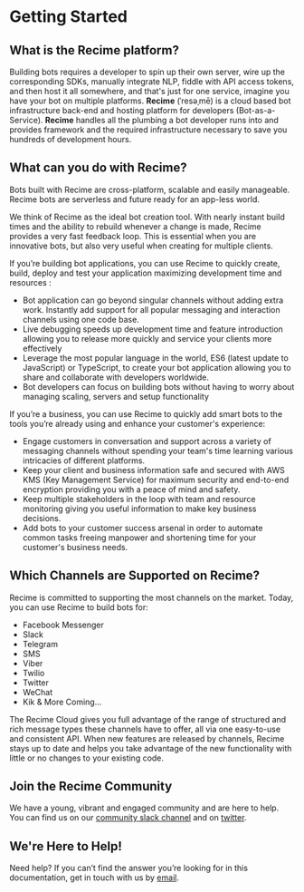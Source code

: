 # Getting Started

## What is the Recime platform?

Building bots requires a developer to spin up their own server, wire up the corresponding SDKs, manually integrate NLP, fiddle with API access tokens, and then host it all somewhere, and that's just for one service, imagine you have your bot on multiple platforms. **Recime** \(ˈresəˌmē\) is a cloud based bot infrastructure back-end and hosting platform for developers \(Bot-as-a-Service\). **Recime** handles all the plumbing a bot developer runs into and provides framework and the required infrastructure necessary to save you hundreds of development hours.

## What can you do with Recime?

Bots built with Recime are cross-platform, scalable and easily manageable. Recime bots are serverless and future ready for an app-less world.

We think of Recime as the ideal bot creation tool. With nearly instant build times and the ability to rebuild whenever a change is made, Recime provides a very fast feedback loop. This is essential when you are innovative bots, but also very useful when creating for multiple clients.

If you’re building bot applications, you can use Recime to quickly create, build, deploy and test your application maximizing development time and resources :

* Bot application can go beyond singular channels without adding extra work. Instantly add support for all popular messaging and interaction channels using one code base.
* Live debugging speeds up development time and feature introduction allowing you to release more quickly and service your clients more effectively
* Leverage the most popular language in the world, ES6 \(latest update to JavaScript\) or TypeScript, to create your bot application allowing you to share and collaborate with developers worldwide.
* Bot developers can focus on building bots without having to worry about managing scaling, servers and setup functionality

If you’re a business, you can use Recime to quickly add smart bots to the tools you’re already using and enhance your customer's experience:

* Engage customers in conversation and support across a variety of messaging channels without spending your team's time learning various intricacies of different platforms.
* Keep your client and business information safe and secured with AWS KMS \(Key Management Service\) for maximum security and end-to-end encryption providing you with a peace of mind and safety.
* Keep multiple stakeholders in the loop with team and resource monitoring giving you useful information to make key business decisions.
* Add bots to your customer success arsenal in order to automate common tasks freeing manpower and shortening time for your customer's business needs.

## Which Channels are Supported on Recime?

Recime is committed to supporting the most channels on the market. Today, you can use Recime to build bots for:

* Facebook Messenger
* Slack
* Telegram
* SMS
* Viber
* Twilio
* Twitter
* WeChat
* Kik & More Coming...

The Recime Cloud gives you full advantage of the range of structured and rich message types these channels have to offer, all via one easy-to-use and consistent API. When new features are released by channels, Recime stays up to date and helps you take advantage of the new functionality with little or no changes to your existing code.

## Join the Recime Community

We have a young, vibrant and engaged community and are here to help. You can find us on our [community slack channel](https://slackpass.io/recimecommunity) and on [twitter](https://twitter.com/GetRecime).

## We're Here to Help!

Need help? If you can’t find the answer you’re looking for in this documentation, get in touch with us by [email](mailto:hello@recime.io).
